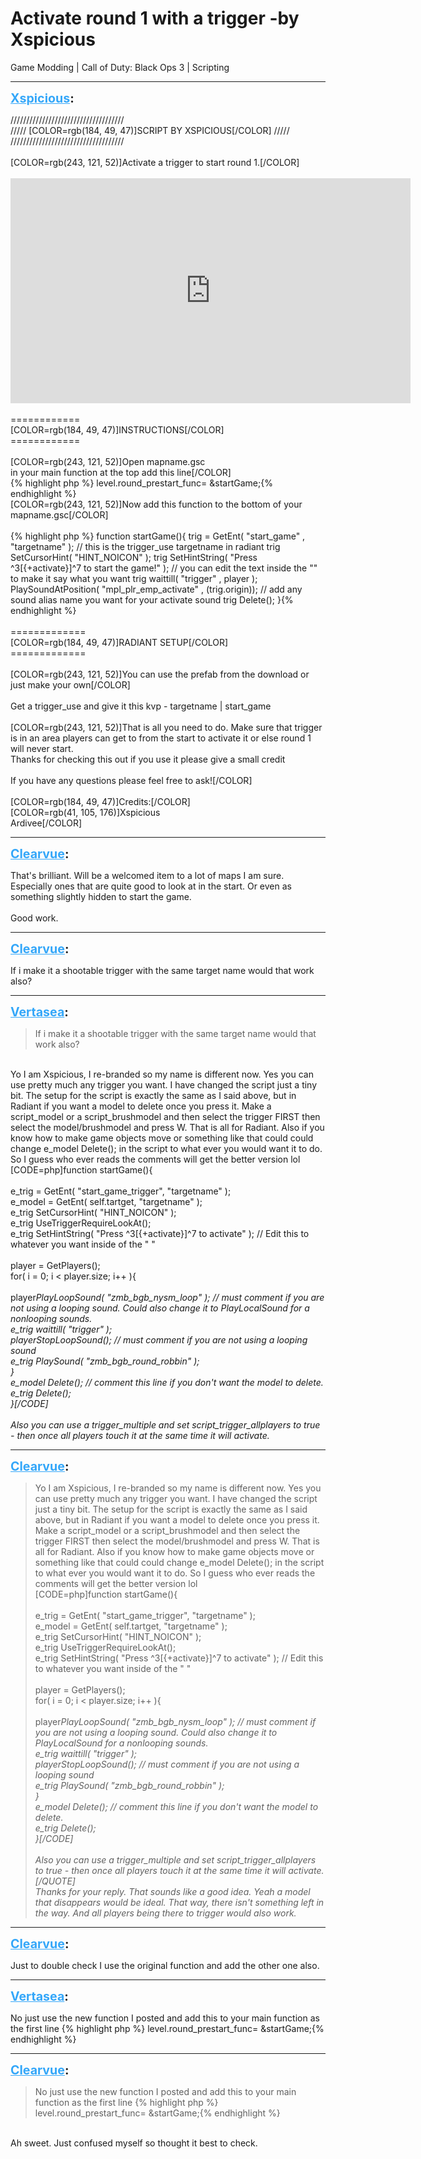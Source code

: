 # Activate round 1 with a trigger -by Xspicious
Game Modding | Call of Duty: Black Ops 3 | Scripting

---
<strong style="font-size: 1.4em;"><span style="text-decoration: underline;text-decoration-color: #34a7f9;"><span style="color:#34a7f9;">Xspicious</span></span>:</strong>

<p>////////////////////////////////////<br />///// [COLOR=rgb(184, 49, 47)]SCRIPT BY XSPICIOUS[/COLOR] /////<br />////////////////////////////////////<br /><br />[COLOR=rgb(243, 121, 52)]Activate a trigger to start round 1.[/COLOR]<br /><br /><iframe type="text/html" width="640" height="360" src="https://www.youtube.com/embed/WPcgBBs2a_8" frameborder="0"></iframe><br /><br />============<br />[COLOR=rgb(184, 49, 47)]INSTRUCTIONS[/COLOR]<br />============<br /><br />[COLOR=rgb(243, 121, 52)]Open mapname.gsc<br />in your main function at the top add this line[/COLOR]<br />{% highlight php %}
level.round_prestart_func= &amp;startGame;{% endhighlight %}
<br />[COLOR=rgb(243, 121, 52)]Now add this function to the bottom of your mapname.gsc[/COLOR]<br /><br />{% highlight php %}
function startGame(){
    trig = GetEnt( &quot;start_game&quot; , &quot;targetname&quot; ); // this is the trigger_use targetname in radiant
    trig SetCursorHint( &quot;HINT_NOICON&quot; );
    trig SetHintString( &quot;Press ^3[{+activate}]^7 to start the game!&quot; ); // you can edit the text inside the &quot;&quot; to make it say what you want
    trig waittill( &quot;trigger&quot; , player );
    PlaySoundAtPosition( &quot;mpl_plr_emp_activate&quot; , (trig.origin)); // add any sound alias name you want for your activate sound
    trig Delete();
}{% endhighlight %}
<br /><br />=============<br />[COLOR=rgb(184, 49, 47)]RADIANT SETUP[/COLOR]<br />=============<br /><br />[COLOR=rgb(243, 121, 52)]You can use the prefab from the download or just make your own[/COLOR]<br /><br />Get a trigger_use and give it this kvp -  targetname | start_game<br /><br />[COLOR=rgb(243, 121, 52)]That is all you need to do. Make sure that trigger is in an area players can get to from the start to activate it or else round 1 will never start.<br />Thanks for checking this out if you use it please give a small credit<br /><br />If you have any questions please feel free to ask![/COLOR]<br /><br />[COLOR=rgb(184, 49, 47)]Credits:[/COLOR]<br />[COLOR=rgb(41, 105, 176)]Xspicious<br />Ardivee[/COLOR]</p>

---
<strong style="font-size: 1.4em;"><span style="text-decoration: underline;text-decoration-color: #34a7f9;"><span style="color:#34a7f9;">Clearvue</span></span>:</strong>

<p>That&#39;s brilliant. Will be a welcomed item to a lot of maps I am sure. Especially ones that are quite good to look at in the start. Or even as something slightly hidden to start the game. <br /><br />Good work.</p>

---
<strong style="font-size: 1.4em;"><span style="text-decoration: underline;text-decoration-color: #34a7f9;"><span style="color:#34a7f9;">Clearvue</span></span>:</strong>

<p>If i make it a shootable trigger with the same target name would that work also?</p>

---
<strong style="font-size: 1.4em;"><span style="text-decoration: underline;text-decoration-color: #34a7f9;"><span style="color:#34a7f9;">Vertasea</span></span>:</strong>

<p><blockquote>If i make it a shootable trigger with the same target name would that work also?<br /></blockquote><br />Yo I am Xspicious, I re-branded so my name is different now. Yes you can use pretty much any trigger you want. I have changed the script just a tiny bit. The setup for the script is exactly the same as I said above, but in Radiant if you want a model to delete once you press it. Make a script_model or a script_brushmodel and then select the trigger FIRST then select the model/brushmodel and press W. That is all for Radiant. Also if you know how to make game objects move or something like that could could change e_model Delete(); in the script to what ever you would want it to do. So I guess who ever reads the comments will get the better version lol<br />[CODE=php]function startGame(){<br /><br />    e_trig = GetEnt( &quot;start_game_trigger&quot;, &quot;targetname&quot; );<br />    e_model = GetEnt( self.tartget, &quot;targetname&quot; );<br />    e_trig SetCursorHint( &quot;HINT_NOICON&quot; );<br />    e_trig UseTriggerRequireLookAt();<br />    e_trig SetHintString( &quot;Press ^3[{+activate}]^7 to activate&quot; ); // Edit this to whatever you want inside of the &quot; &quot;<br /><br />    player = GetPlayers();<br />    for( i = 0; i &lt; player.size; i++ ){<br />      <br />        player<em>PlayLoopSound( &quot;zmb_bgb_nysm_loop&quot; ); // must comment if you are not using a looping sound. Could also change it to  PlayLocalSound for a nonlooping sounds.<br />        e_trig waittill( &quot;trigger&quot; );<br />        player<em>StopLoopSound(); // must comment if you are not using a looping sound<br />        e_trig PlaySound( &quot;zmb_bgb_round_robbin&quot; );<br />    } <br />    e_model Delete(); // comment this line if you don&#39;t want the model to delete.<br />    e_trig Delete();<br />}[/CODE]<br /><br />Also you can use a trigger_multiple and set script_trigger_allplayers to true -  then once all players touch it at the same time it will activate.</em></em></p>

---
<strong style="font-size: 1.4em;"><span style="text-decoration: underline;text-decoration-color: #34a7f9;"><span style="color:#34a7f9;">Clearvue</span></span>:</strong>

<p><blockquote>Yo I am Xspicious, I re-branded so my name is different now. Yes you can use pretty much any trigger you want. I have changed the script just a tiny bit. The setup for the script is exactly the same as I said above, but in Radiant if you want a model to delete once you press it. Make a script_model or a script_brushmodel and then select the trigger FIRST then select the model/brushmodel and press W. That is all for Radiant. Also if you know how to make game objects move or something like that could could change e_model Delete(); in the script to what ever you would want it to do. So I guess who ever reads the comments will get the better version lol<br />[CODE=php]function startGame(){<br /><br />    e_trig = GetEnt( &quot;start_game_trigger&quot;, &quot;targetname&quot; );<br />    e_model = GetEnt( self.tartget, &quot;targetname&quot; );<br />    e_trig SetCursorHint( &quot;HINT_NOICON&quot; );<br />    e_trig UseTriggerRequireLookAt();<br />    e_trig SetHintString( &quot;Press ^3[{+activate}]^7 to activate&quot; ); // Edit this to whatever you want inside of the &quot; &quot;<br /><br />    player = GetPlayers();<br />    for( i = 0; i &lt; player.size; i++ ){<br />     <br />        player<em>PlayLoopSound( &quot;zmb_bgb_nysm_loop&quot; ); // must comment if you are not using a looping sound. Could also change it to  PlayLocalSound for a nonlooping sounds.<br />        e_trig waittill( &quot;trigger&quot; );<br />        player<em>StopLoopSound(); // must comment if you are not using a looping sound<br />        e_trig PlaySound( &quot;zmb_bgb_round_robbin&quot; );<br />    }<br />    e_model Delete(); // comment this line if you don&#39;t want the model to delete.<br />    e_trig Delete();<br />}[/CODE]<br /><br />Also you can use a trigger_multiple and set script_trigger_allplayers to true -  then once all players touch it at the same time it will activate.<br />[/QUOTE]<br />Thanks for your reply. That sounds like a good idea. Yeah a model that disappears would be ideal. That way, there isn&#39;t something left in the way. And all players being there to trigger would also work.</em></em></blockquote></p>

---
<strong style="font-size: 1.4em;"><span style="text-decoration: underline;text-decoration-color: #34a7f9;"><span style="color:#34a7f9;">Clearvue</span></span>:</strong>

<p>Just to double check I use the original function and add the other one also.</p>

---
<strong style="font-size: 1.4em;"><span style="text-decoration: underline;text-decoration-color: #34a7f9;"><span style="color:#34a7f9;">Vertasea</span></span>:</strong>

<p>No just use the new function I posted and add this to your main function as the first line {% highlight php %}
level.round_prestart_func= &amp;startGame;{% endhighlight %}
</p>

---
<strong style="font-size: 1.4em;"><span style="text-decoration: underline;text-decoration-color: #34a7f9;"><span style="color:#34a7f9;">Clearvue</span></span>:</strong>

<p><blockquote>No just use the new function I posted and add this to your main function as the first line {% highlight php %}
level.round_prestart_func= &amp;startGame;{% endhighlight %}
</blockquote><br />Ah sweet. Just confused myself so thought it best to check.</p>
